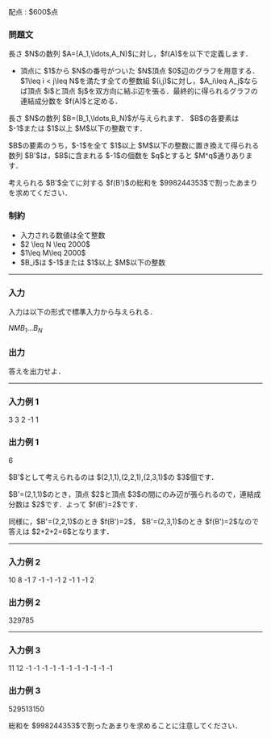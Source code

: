 
<div>

<span>

<span>

<p>
配点 : $600$点
</p>

<div>

<section>

### **問題文**

<p>
長さ $N$の数列 $A=(A_1,\ldots,A_N)$に対し，$f(A)$を以下で定義します．
</p>

<ul>

<li>
頂点に $1$から $N$の番号がついた $N$頂点 $0$辺のグラフを用意する．$1\leq i < j\leq N$を満たす全ての整数組 $(i,j)$に対し，$A_i\leq A_j$ならば頂点 $i$と頂点 $j$を双方向に結ぶ辺を張る．最終的に得られるグラフの連結成分数を $f(A)$と定める．
</li>

</ul>

<p>
長さ $N$の数列 $B=(B_1,\ldots,B_N)$が与えられます． $B$の各要素は $-1$または $1$以上 $M$以下の整数です．
</p>

<p>
$B$の要素のうち，$-1$を全て $1$以上 $M$以下の整数に置き換えて得られる数列 $B'$は，$B$に含まれる $-1$の個数を $q$とすると $M^q$通りあります．
</p>

<p>
考えられる $B'$全てに対する $f(B')$の総和を $998244353$で割ったあまりを求めてください．
</p>

</section>

</div>

<div>

<section>

### **制約**

<ul>

<li>
入力される数値は全て整数
</li>

<li>
$2 \leq N \leq 2000$
</li>

<li>
$1\leq M\leq 2000$
</li>

<li>
$B_i$は $-1$または $1$以上 $M$以下の整数
</li>

</ul>

</section>

</div>

---

<div>

<div>

<section>

### **入力**

<p>
入力は以下の形式で標準入力から与えられる．
</p>

<div>

$N$$M$$B_1$$\ldots$$B_N$
</div>

</section>

</div>

<div>

<section>

### **出力**

<p>
答えを出力せよ．
</p>

</section>

</div>

</div>

---

<div>

<section>

### **入力例 1**

<div>

3 3
2 -1 1

</div>

</section>

</div>

<div>

<section>

### **出力例 1**

<div>

6

</div>

<p>
$B'$として考えられるのは $(2,1,1),(2,2,1),(2,3,1)$の $3$個です．
</p>

<p>
$B'=(2,1,1)$のとき，頂点 $2$と頂点 $3$の間にのみ辺が張られるので，連結成分数は $2$です．よって $f(B')=2$です．
</p>

<p>
同様に，$B'=(2,2,1)$のとき $f(B')=2$， $B'=(2,3,1)$のとき $f(B')=2$なので答えは $2+2+2=6$となります．
</p>

</section>

</div>

---

<div>

<section>

### **入力例 2**

<div>

10 8
-1 7 -1 -1 -1 2 -1 1 -1 2

</div>

</section>

</div>

<div>

<section>

### **出力例 2**

<div>

329785

</div>

</section>

</div>

---

<div>

<section>

### **入力例 3**

<div>

11 12
-1 -1 -1 -1 -1 -1 -1 -1 -1 -1 -1

</div>

</section>

</div>

<div>

<section>

### **出力例 3**

<div>

529513150

</div>

<p>
総和を $998244353$で割ったあまりを求めることに注意してください．
</p>

</section>

</div>

</span>

</span>

</div>
